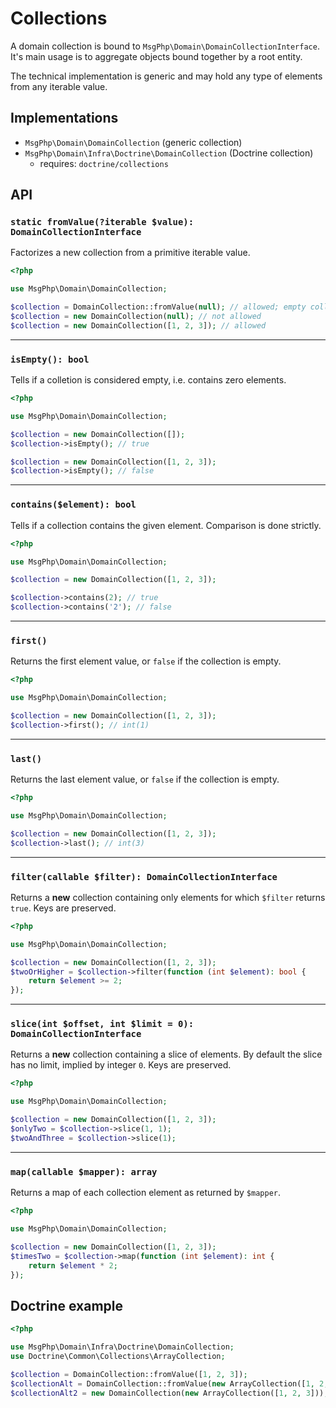 # Collections

A domain collection is bound to `MsgPhp\Domain\DomainCollectionInterface`. It's main usage is to aggregate objects bound
together by a root entity.

The technical implementation is generic and may hold any type of elements from any iterable value.

## Implementations

- `MsgPhp\Domain\DomainCollection` (generic collection)
- `MsgPhp\Domain\Infra\Doctrine\DomainCollection` (Doctrine collection)
    - requires: `doctrine/collections`

## API

### `static fromValue(?iterable $value): DomainCollectionInterface`

Factorizes a new collection from a primitive iterable value.

```php
<?php

use MsgPhp\Domain\DomainCollection;

$collection = DomainCollection::fromValue(null); // allowed; empty collection
$collection = new DomainCollection(null); // not allowed
$collection = new DomainCollection([1, 2, 3]); // allowed
```

---

### `isEmpty(): bool`

Tells if a colletion is considered empty, i.e. contains zero elements.

```php
<?php

use MsgPhp\Domain\DomainCollection;

$collection = new DomainCollection([]);
$collection->isEmpty(); // true

$collection = new DomainCollection([1, 2, 3]);
$collection->isEmpty(); // false
```

---

### `contains($element): bool`

Tells if a collection contains the given element. Comparison is done strictly.

```php
<?php

use MsgPhp\Domain\DomainCollection;

$collection = new DomainCollection([1, 2, 3]);

$collection->contains(2); // true
$collection->contains('2'); // false
```

---

### `first()`

Returns the first element value, or `false` if the collection is empty.

```php
<?php

use MsgPhp\Domain\DomainCollection;

$collection = new DomainCollection([1, 2, 3]);
$collection->first(); // int(1)
```

---

### `last()`

Returns the last element value, or `false` if the collection is empty.

```php
<?php

use MsgPhp\Domain\DomainCollection;

$collection = new DomainCollection([1, 2, 3]);
$collection->last(); // int(3)
```

---

### `filter(callable $filter): DomainCollectionInterface`

Returns a **new** collection containing only elements for which `$filter` returns `true`. Keys are preserved.

```php
<?php

use MsgPhp\Domain\DomainCollection;

$collection = new DomainCollection([1, 2, 3]);
$twoOrHigher = $collection->filter(function (int $element): bool {
    return $element >= 2;
});
```

---

### `slice(int $offset, int $limit = 0): DomainCollectionInterface`

Returns a **new** collection containing a slice of elements. By default the slice has no limit, implied by integer `0`. Keys are preserved.

```php
<?php

use MsgPhp\Domain\DomainCollection;

$collection = new DomainCollection([1, 2, 3]);
$onlyTwo = $collection->slice(1, 1);
$twoAndThree = $collection->slice(1);
```

---

### `map(callable $mapper): array`

Returns a map of each collection element as returned by `$mapper`.

```php
<?php

use MsgPhp\Domain\DomainCollection;

$collection = new DomainCollection([1, 2, 3]);
$timesTwo = $collection->map(function (int $element): int {
    return $element * 2;
});
```

## Doctrine example

```php
<?php

use MsgPhp\Domain\Infra\Doctrine\DomainCollection;
use Doctrine\Common\Collections\ArrayCollection;

$collection = DomainCollection::fromValue([1, 2, 3]);
$collectionAlt = DomainCollection::fromValue(new ArrayCollection([1, 2, 3]));
$collectionAlt2 = new DomainCollection(new ArrayCollection([1, 2, 3]));
```

